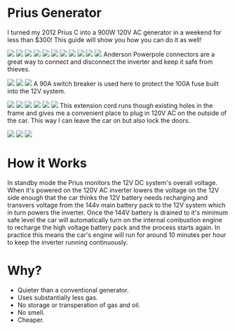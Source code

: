 # Prius Generator

I turned my 2012 Prius C into a 900W 120V AC generator in a weekend for less than $300! This guide will show you how you can do it as well!

![](https://github.com/ramaboo/prius-generator/blob/master/images/0001.jpg)
![](https://github.com/ramaboo/prius-generator/blob/master/images/0002.jpg)
![](https://github.com/ramaboo/prius-generator/blob/master/images/0003.jpg)
![](https://github.com/ramaboo/prius-generator/blob/master/images/0004.jpg)
![](https://github.com/ramaboo/prius-generator/blob/master/images/0005.jpg)
![](https://github.com/ramaboo/prius-generator/blob/master/images/0006.jpg)
![](https://github.com/ramaboo/prius-generator/blob/master/images/0007.jpg)
![](https://github.com/ramaboo/prius-generator/blob/master/images/0008.jpg)
![](https://github.com/ramaboo/prius-generator/blob/master/images/0009.jpg)
![](https://github.com/ramaboo/prius-generator/blob/master/images/0010.jpg)
![](https://github.com/ramaboo/prius-generator/blob/master/images/0011.jpg)
Anderson Powerpole connectors are a great way to connect and disconnect the inverter and keep it safe from thieves.

![](https://github.com/ramaboo/prius-generator/blob/master/images/0012.jpg)
![](https://github.com/ramaboo/prius-generator/blob/master/images/0013.jpg)
![](https://github.com/ramaboo/prius-generator/blob/master/images/0014.jpg)
A 90A switch breaker is used here to protect the 100A fuse built into the 12V system.

![](https://github.com/ramaboo/prius-generator/blob/master/images/0015.jpg)
![](https://github.com/ramaboo/prius-generator/blob/master/images/0016.jpg)
![](https://github.com/ramaboo/prius-generator/blob/master/images/0017.jpg)
![](https://github.com/ramaboo/prius-generator/blob/master/images/0018.jpg)
![](https://github.com/ramaboo/prius-generator/blob/master/images/0019.jpg)
![](https://github.com/ramaboo/prius-generator/blob/master/images/0020.jpg)
This extension cord runs though existing holes in the frame and gives me a convenient place to plug in 120V AC on the outside of the car. This way I can leave the car on but also lock the doors.

![](https://github.com/ramaboo/prius-generator/blob/master/images/0021.jpg)
![](https://github.com/ramaboo/prius-generator/blob/master/images/0022.jpg)
![](https://github.com/ramaboo/prius-generator/blob/master/images/0023.jpg)

# How it Works

In standby mode the Prius monitors the 12V DC system's overall voltage. When it's powered on the 120V AC inverter lowers the voltage on the 12V side enough that the car thinks the 12V battery needs recharging and transvers voltage from the 144v main battery pack to the 12V system which in turn powers the inverter. Once the 144V battery is drained to it's minimum safe level the car will automatically turn on the internal combustion engine to recharge the high voltage battery pack and the process starts again. In practice this means the car's engine will run for around 10 minutes per hour to keep the inverter running continuously.

# Why?

- Quieter than a conventional generator.
- Uses substantially less gas.
- No storage or transperation of gas and oil.
- No smell.
- Cheaper.
